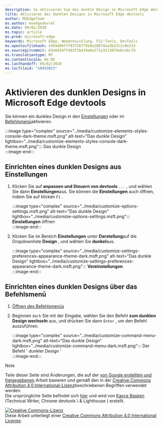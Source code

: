 ```yaml
---
description: So aktivieren Sie das dunkle Design in Microsoft Edge devtools
title: Aktivieren des dunklen Designs in Microsoft Edge devtools
author: MSEdgeTeam
ms.author: msedgedevrel
ms.date: 09/01/2020
ms.topic: article
ms.prod: microsoft-edge
keywords: Microsoft Edge, Webentwicklung, F12-Tools, DevTools
ms.openlocfilehash: 4369d06fff8372677910e2807daa3b23c2c0e333
ms.sourcegitcommit: 63e6d34ff483f3b419a0e271a3513874e6ce6c79
ms.translationtype: MT
ms.contentlocale: de-DE
ms.lasthandoff: 09/02/2020
ms.locfileid: "10993023"
---
```

<!-- Copyright Kayce Basques 

   Licensed under the Apache License, Version 2.0 (the "License");
   you may not use this file except in compliance with the License.
   You may obtain a copy of the License at

       https://www.apache.org/licenses/LICENSE-2.0

   Unless required by applicable law or agreed to in writing, software
   distributed under the License is distributed on an "AS IS" BASIS,
   WITHOUT WARRANTIES OR CONDITIONS OF ANY KIND, either express or implied.
   See the License for the specific language governing permissions and
   limitations under the License.  -->





# Aktivieren des dunklen Designs in Microsoft Edge devtools   

  

Sie können ein dunkles Design in den [Einstellungen](#set-up-dark-theme-from-settings) oder im [Befehlsmenü](#set-up-dark-theme-from-the-command-menu)aktivieren.  

:::image type="complex" source="../media/customize-elements-styles-console-dark-theme.msft.png" alt-text="Das dunkle Design" lightbox="../media/customize-elements-styles-console-dark-theme.msft.png":::
   Das dunkle Design  
:::image-end:::  

## Einrichten eines dunklen Designs aus Einstellungen   

1.  Klicken Sie auf **anpassen und Steuern von devtools** `...` , und wählen Sie dann **Einstellungen**aus.  Sie können die **Einstellungen** auch öffnen, indem Sie auf klicken `F1` .  
    
    :::image type="complex" source="../media/customize-options-settings.msft.png" alt-text="Das dunkle Design" lightbox="../media/customize-options-settings.msft.png":::
       **Einstellungen** öffnen  
    :::image-end:::  

1.  Klicken Sie im Bereich **Einstellungen** unter **Darstellung**auf die Dropdownliste **Design** , und wählen Sie **dunkel**aus.  
    
    :::image type="complex" source="../media/customize-settings-preferences-appearance-theme-dark.msft.png" alt-text="Das dunkle Design" lightbox="../media/customize-settings-preferences-appearance-theme-dark.msft.png":::
       **Voreinstellungen**  
    :::image-end:::  

## Einrichten eines dunklen Designs über das Befehlsmenü   

1.  [Öffnen des Befehlsmenüs][DevtoolsCommandMenu]  
1.  Beginnen `dark` Sie mit der Eingabe, wählen Sie den Befehl **zum dunklen Design wechseln** aus, und drücken Sie dann `Enter` , um den Befehl auszuführen.  
    
    :::image type="complex" source="../media/customize-command-menu-dark.msft.png" alt-text="Das dunkle Design" lightbox="../media/customize-command-menu-dark.msft.png":::
       Der Befehl ' dunkler Design '  
    :::image-end:::  
    
<!--  
   


-->  

<!-- links -->  

[DevtoolsCommandMenu]: ../command-menu/index.md "Befehlsmenü | Microsoft docs"  

> [!NOTE]
> Teile dieser Seite sind Änderungen, die auf der [von Google erstellten und freigegebenen][GoogleSitePolicies] Arbeit basieren und gemäß den in der [Creative Commons Attribution 4,0 International-Lizenz][CCA4IL]beschriebenen Begriffen verwendet werden.  
> Die ursprüngliche Seite befindet sich [hier](https://developers.google.com/web/tools/chrome-devtools/customize/dark-theme) und wird von [Kayce Basken][KayceBasques] (Technical Writer, Chrome devtools \ & Lighthouse \) erstellt.  

[![Creative Commons-Lizenz][CCby4Image]][CCA4IL]  
Diese Arbeit unterliegt einer [Creative Commons Attribution 4.0 International License][CCA4IL].  

[CCA4IL]: https://creativecommons.org/licenses/by/4.0  
[CCby4Image]: https://i.creativecommons.org/l/by/4.0/88x31.png  
[GoogleSitePolicies]: https://developers.google.com/terms/site-policies  
[KayceBasques]: https://developers.google.com/web/resources/contributors/kaycebasques  
